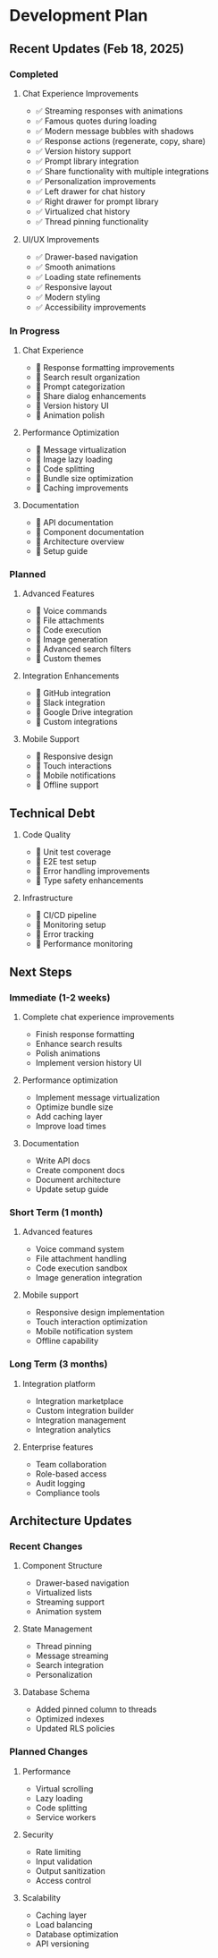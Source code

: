 # Development Plan

## Recent Updates (Feb 18, 2025)

### Completed
1. Chat Experience Improvements
   - ✅ Streaming responses with animations
   - ✅ Famous quotes during loading
   - ✅ Modern message bubbles with shadows
   - ✅ Response actions (regenerate, copy, share)
   - ✅ Version history support
   - ✅ Prompt library integration
   - ✅ Share functionality with multiple integrations
   - ✅ Personalization improvements
   - ✅ Left drawer for chat history
   - ✅ Right drawer for prompt library
   - ✅ Virtualized chat history
   - ✅ Thread pinning functionality

2. UI/UX Improvements
   - ✅ Drawer-based navigation
   - ✅ Smooth animations
   - ✅ Loading state refinements
   - ✅ Responsive layout
   - ✅ Modern styling
   - ✅ Accessibility improvements

### In Progress
1. Chat Experience
   - 🔄 Response formatting improvements
   - 🔄 Search result organization
   - 🔄 Prompt categorization
   - 🔄 Share dialog enhancements
   - 🔄 Version history UI
   - 🔄 Animation polish

2. Performance Optimization
   - 🔄 Message virtualization
   - 🔄 Image lazy loading
   - 🔄 Code splitting
   - 🔄 Bundle size optimization
   - 🔄 Caching improvements

3. Documentation
   - 🔄 API documentation
   - 🔄 Component documentation
   - 🔄 Architecture overview
   - 🔄 Setup guide

### Planned
1. Advanced Features
   - 📅 Voice commands
   - 📅 File attachments
   - 📅 Code execution
   - 📅 Image generation
   - 📅 Advanced search filters
   - 📅 Custom themes

2. Integration Enhancements
   - 📅 GitHub integration
   - 📅 Slack integration
   - 📅 Google Drive integration
   - 📅 Custom integrations

3. Mobile Support
   - 📅 Responsive design
   - 📅 Touch interactions
   - 📅 Mobile notifications
   - 📅 Offline support

## Technical Debt
1. Code Quality
   - 🔧 Unit test coverage
   - 🔧 E2E test setup
   - 🔧 Error handling improvements
   - 🔧 Type safety enhancements

2. Infrastructure
   - 🔧 CI/CD pipeline
   - 🔧 Monitoring setup
   - 🔧 Error tracking
   - 🔧 Performance monitoring

## Next Steps

### Immediate (1-2 weeks)
1. Complete chat experience improvements
   - Finish response formatting
   - Enhance search results
   - Polish animations
   - Implement version history UI

2. Performance optimization
   - Implement message virtualization
   - Optimize bundle size
   - Add caching layer
   - Improve load times

3. Documentation
   - Write API docs
   - Create component docs
   - Document architecture
   - Update setup guide

### Short Term (1 month)
1. Advanced features
   - Voice command system
   - File attachment handling
   - Code execution sandbox
   - Image generation integration

2. Mobile support
   - Responsive design implementation
   - Touch interaction optimization
   - Mobile notification system
   - Offline capability

### Long Term (3 months)
1. Integration platform
   - Integration marketplace
   - Custom integration builder
   - Integration management
   - Integration analytics

2. Enterprise features
   - Team collaboration
   - Role-based access
   - Audit logging
   - Compliance tools

## Architecture Updates

### Recent Changes
1. Component Structure
   - Drawer-based navigation
   - Virtualized lists
   - Streaming support
   - Animation system

2. State Management
   - Thread pinning
   - Message streaming
   - Search integration
   - Personalization

3. Database Schema
   - Added pinned column to threads
   - Optimized indexes
   - Updated RLS policies

### Planned Changes
1. Performance
   - Virtual scrolling
   - Lazy loading
   - Code splitting
   - Service workers

2. Security
   - Rate limiting
   - Input validation
   - Output sanitization
   - Access control

3. Scalability
   - Caching layer
   - Load balancing
   - Database optimization
   - API versioning
